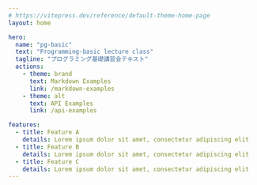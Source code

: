 ```yaml
---
# https://vitepress.dev/reference/default-theme-home-page
layout: home

hero:
  name: "pg-basic"
  text: "Programming-basic lecture class"
  tagline: "プログラミング基礎講習会テキスト"
  actions:
    - theme: brand
      text: Markdown Examples
      link: /markdown-examples
    - theme: alt
      text: API Examples
      link: /api-examples

features:
  - title: Feature A
    details: Lorem ipsum dolor sit amet, consectetur adipiscing elit
  - title: Feature B
    details: Lorem ipsum dolor sit amet, consectetur adipiscing elit
  - title: Feature C
    details: Lorem ipsum dolor sit amet, consectetur adipiscing elit
---
```


